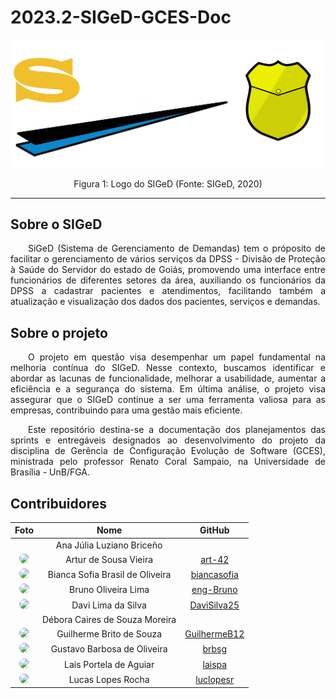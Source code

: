 # 2023.2-SIGeD-GCES-Doc

<p align="center"><img src="./assets/logo.png" width="500"></p>
<figcaption align="center">Figura 1: Logo do SIGeD (Fonte: SIGeD, 2020)</figcaption>

---

## Sobre o SIGeD
<p align="justify">&emsp;&emsp;SiGeD (Sistema de Gerenciamento de Demandas) tem o próposito de facilitar o gerenciamento de vários serviços da DPSS - Divisão de Proteção à Saúde do Servidor do estado de Goiás, promovendo uma interface entre funcionários de diferentes setores da área, auxiliando os funcionários da DPSS a cadastrar pacientes e atendimentos, facilitando também a atualização e visualização dos dados dos pacientes, serviços e demandas.</p>


## Sobre o projeto
<p align="justify">&emsp;&emsp;O projeto em questão visa desempenhar um papel fundamental na melhoria contínua do SIGeD. Nesse contexto, buscamos identificar e abordar as lacunas de funcionalidade, melhorar a usabilidade, aumentar a eficiência e a segurança do sistema. Em última análise, o projeto visa assegurar que o SIGeD continue a ser uma ferramenta valiosa para as empresas, contribuindo para uma gestão mais eficiente.</p>
<p align="justify">&emsp;&emsp;Este repositório destina-se a documentação dos planejamentos das sprints e entregáveis designados ao desenvolvimento do projeto da disciplina de Gerência de Configuração Evolução de Software (GCES), ministrada pelo professor Renato Coral Sampaio, na Universidade de Brasília - UnB/FGA.</p>


## Contribuidores
| **Foto** | **Nome** | **GitHub** |
| :------: | :------: | :--------: |
| <a href=""><img src="" height="auto" width="90" style="border-radius:50%"></a> | Ana Júlia Luziano Briceño | []() |
| <a href="https://github.com/art-42"><img src="https://avatars.githubusercontent.com/u/53407780?v=4" height="auto" width="90" style="border-radius:50%"></a> | Artur de Sousa Vieira | [art-42](https://github.com/art-42) |
| <a href="https://github.com/biancasofia"><img src="https://avatars.githubusercontent.com/u/69814402?v=4" height="auto" width="90" style="border-radius:50%"></a> | Bianca Sofia Brasil de Oliveira | [biancasofia](https://github.com/biancasofia) |
| <a href="https://github.com/eng-Bruno"><img src="https://avatars.githubusercontent.com/u/81006095?v=4" height="auto" width="90" style="border-radius:50%"></a> | Bruno Oliveira Lima | [eng-Bruno](https://github.com/eng-Bruno) |
| <a href="https://github.com/DaviSilva25"><img src="https://avatars.githubusercontent.com/u/79341819?v=4" height="auto" width="90" style="border-radius:50%"></a> | Davi Lima da Silva | [DaviSilva25](https://github.com/DaviSilva25) |
| <a href=""><img src="" height="auto" width="90" style="border-radius:50%"></a> | Débora Caires de Souza Moreira | []() |
| <a href="https://github.com/GuilhermeB12"><img src="https://avatars.githubusercontent.com/u/70172633?v=4" height="auto" width="90" style="border-radius:50%"></a> | Guilherme Brito de Souza | [GuilhermeB12](https://github.com/GuilhermeB12) |
| <a href="https://github.com/brbsg"><img src="https://avatars.githubusercontent.com/u/56006361?v=4" height="auto" width="90" style="border-radius:50%"></a> | Gustavo Barbosa de Oliveira | [brbsg](https://github.com/brbsg) |
| <a href="https://github.com/laispa"><img src="https://avatars.githubusercontent.com/u/54222696?v=4" height="auto" width="90" style="border-radius:50%"></a> | Lais Portela de Aguiar | [laispa](https://github.com/laispa) |
|    <a href="https://github.com/luclopesr"><img src="https://avatars.githubusercontent.com/u/88348202?v=4" height="auto" width="90" style="border-radius:50%"></a> | Lucas Lopes Rocha | [luclopesr](https://github.com/luclopesr) |
